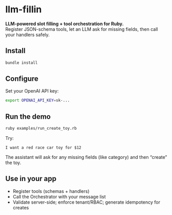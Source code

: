 # llm-fillin

**LLM-powered slot filling + tool orchestration for Ruby.**  
Register JSON-schema tools, let an LLM ask for missing fields, then call your handlers safely.

## Install
```bash
bundle install
```

## Configure
Set your OpenAI API key:
```bash
export OPENAI_API_KEY=sk-...
```

## Run the demo
```bash
ruby examples/run_create_toy.rb
```

Try:
```
I want a red race car toy for $12
```

The assistant will ask for any missing fields (like category) and then “create” the toy.

## Use in your app
- Register tools (schemas + handlers)
- Call the Orchestrator with your message list
- Validate server-side; enforce tenant/RBAC; generate idempotency for creates
